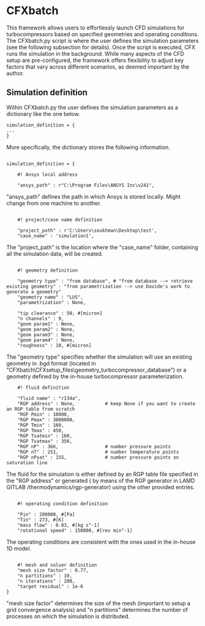 # CFXbatch

This framework allows users to effortlessly launch CFD simulations for turbocompressors based on specified geometries and operating conditions. The CFXbatch.py script is where the user defines the simulation parameters (see the following subsection for details). Once the script is executed, CFX runs the simulation in the background. While many aspects of the CFD setup are pre-configured, the framework offers flexibility to adjust key factors that vary across different scenarios, as deemed important by the author. 

## Simulation definition

Within CFXbatch.py the user defines the simulation parameters as a dictionary like the one below.

```
simulation_definition = {
...
}
```
More specifically, the dictionary stores the following information.
```

simulation_definition = {

    #! Ansys local address 

    "ansys_path" : r"C:\Program Files\ANSYS Inc\v241",

```
"ansys_path" defines the path in which Ansys is stored locally. Might change from one machine to another.
```

    #! project/case name definition

    "project_path" : r'C:\Users\soukhman\Desktop\test',
    "case_name" : 'simulation1',

```
The "project_path" is the location where the "case_name" folder, containing all the simulation data, will be created.
```

    #! geometry definition

    "geometry type" : "from database", # "from database --> retrieve existing geometry" - "from parametrization --> use Davide's work to generate a geometry"
    "geometry name" : "LUS",
    "parametrization" : None,

    "tip clearance" : 50, #[micron]
    "n channels" : 9,
    "geom param1" : None,
    "geom param2" : None,
    "geom param3" : None,
    "geom param4" : None,
    "roughness" : 10, #[micron]

```
The "geometry type" specifies whether the simulation will use an existing geometry in .bgd format (located in "CFXbatch\CFXsetup_files\geometry_turbocompressor_database") or a geometry defined by the in-house turbocompressor parameterization.
```
    #! fluid definition 
    
    "fluid name" : "r134a",
    "RGP address" : None,           # keep None if you want to create an RGP table from scratch
    "RGP Pmin" : 10000,
    "RGP Pmax" : 3000000,
    "RGP Tmin" : 160,
    "RGP Tmax" : 450,
    "RGP Tsatmin" : 160,
    "RGP Tsatmax" : 350,
    "RGP nP" : 366,                 # number pressure points
    "RGP nT" : 251,                 # number temperature points
    "RGP nPsat" : 155,              # number pressure points on saturation line

```
The fluid for the simulation is either defined by an RGP table file specified in the "RGP address" or generated ( by means of the RGP generator in LAMD GITLAB /thermodynamics/rgp-generator) using the other provided entries.
```

    #! operating condition definition

    "Pin" : 200000, #[Pa]
    "Tin" : 273, #[K]
    "mass flow" : 0.03, #[kg s^-1]
    "rotational speed" : 150000, #[rev min^-1]

```
The operating conditions are consistent with the ones used in the in-house 1D model.
```

    #! mesh and solver definition 
    "mesh size factor" : 0.77,
    "n partitions" : 10,
    "n iterations" : 200, 
    "target residual" : 1e-6 
}
```
"mesh size factor" determines the size of the mesh (important to setup a grid convergence analysis) and "n partitions" determines the number of processes on which the simulation is distributed.

